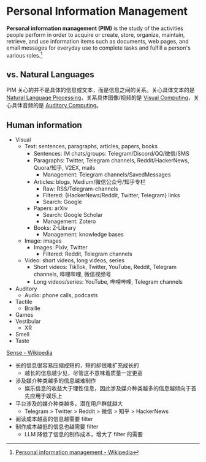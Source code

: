 # Personal Information Management
**Personal information management (PIM)** is the study of the activities people perform in order to acquire or create, store, organize, maintain, retrieve, and use information items such as documents, web pages, and email messages for everyday use to complete tasks and fulfill a person's various roles.[^wiki]

## vs. Natural Languages
PIM 关心的并不是具体的信息或文本，而是信息之间的关系。关心具体文本的是 [Natural Language Processing](https://github.com/Chaoses-Ib/ArtificialIntelligence#natural-language-processing)，关系具体图像/视频的是 [Visual Computing](https://github.com/Chaoses-Ib/VisualComputing)，关心具体音频的是 [Auditory Computing](https://github.com/Chaoses-Ib/AuditoryComputing)。

## Human information
- Visual
  - Text: sentences, paragraphs, articles, papers, books
    - Sentences: IM chats/groups: Telegram/Discord/QQ/微信/SMS
    - Paragraphs: Twitter, Telegram channels, Reddit/HackerNews, Quora/知乎, V2EX, mails
      - Management: Telegram channels/SavedMessages
    - Articles: blogs, Medium/微信公众号/知乎专栏
      - Raw: RSS/Telegram-channels
      - Filtered: {HackerNews/Reddit, Twitter, Telegram} links
      - Search: Google
    - Papers: arXiv
      - Search: Google Scholar
      - Management: Zotero
    - Books: Z-Library
      - Management: knowledge bases
  - Image: images
    - Images: Pixiv, Twitter
      - Filtered: Reddit, Telegram channels
  - Video: short videos, long videos, series
    - Short videos: TikTok, Twitter, YouTube, Reddit, Telegram channels, 哔哩哔哩, 微信视频号
    - Long videos/series: YouTube, 哔哩哔哩, Telegram channels
- Auditory
  - Audio: phone calls, podcasts
- Tactile
  - Braille
- Games
- Vestibular
  - XR
- Smell
- Taste

[Sense - Wikipedia](https://en.wikipedia.org/wiki/Sense)

- 长的信息很容易压缩成短的，短的却很难扩充成长的
  - 越长的信息越少见，尽管这不意味着质量一定更高
- 涉及媒介种类越多的信息越难制作
  - 娱乐信息的收益大于理性信息，因此涉及媒介种类越多的信息越倾向于首先应用于娱乐上
- 平台涉及的媒介种类越多，潜在用户群就越大
  - Telegram > Twitter > Reddit > 微信 > 知乎 > HackerNews
- 阅读成本越高的信息越需要 filter
- 制作成本越低的信息也越需要 filter
  - LLM 降低了信息的制作成本，增大了 filter 的需要


[^wiki]: [Personal information management - Wikipedia](https://en.wikipedia.org/wiki/Personal_information_management)